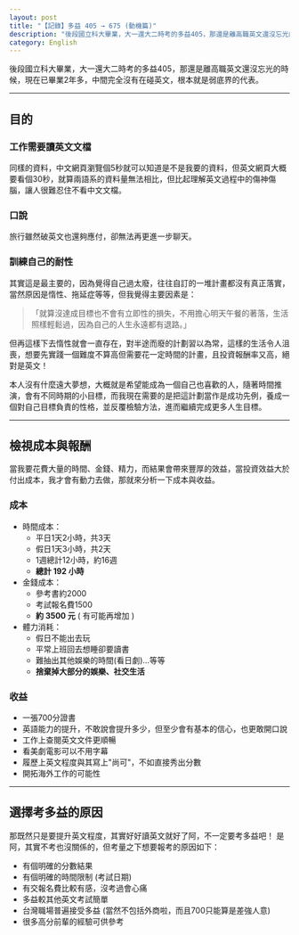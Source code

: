 ```yaml
---
layout: post
title: "【記錄】多益 405 → 675 (動機篇)"
description: "後段國立科大畢業，大一還大二時考的多益405，那還是離高職英文還沒忘光的時候，現在已畢業2年多，中間完全沒有在碰英文，根本就是弱底界的代表。"
category: English
---
```



後段國立科大畢業，大一還大二時考的多益405，那還是離高職英文還沒忘光的時候，現在已畢業2年多，中間完全沒有在碰英文，根本就是弱底界的代表。

---

## 目的

### 工作需要讀英文文檔

同樣的資料，中文網頁瀏覽個5秒就可以知道是不是我要的資料，但英文網頁大概要看個30秒，就算兩語系的資料量無法相比，但比起理解英文過程中的傷神傷腦，讓人很難忍住不看中文文檔。

### 口說

旅行雖然破英文也還夠應付，卻無法再更進一步聊天。

### 訓練自己的耐性

其實這是最主要的，因為覺得自己過太廢，往往自訂的一堆計畫都沒有真正落實，當然原因是惰性、拖延症等等，但我覺得主要因素是：  

> 「就算沒達成目標也不會有立即性的損失，不用擔心明天午餐的著落，生活照樣輕鬆過，因為自己的人生永遠都有退路。」

但再這樣下去惰性就會一直存在，對半途而廢的計劃習以為常，這樣的生活令人沮喪，想要先實踐一個難度不算高但需要花一定時間的計畫，且投資報酬率又高，絕對是英文！  

本人沒有什麼遠大夢想，大概就是希望能成為一個自己也喜歡的人，隨著時間推演，會有不同時期的小目標，而我現在需要的是把這計劃當作是成功先例，養成一個對自己目標負責的性格，並反覆檢驗方法，進而繼續完成更多人生目標。

---

## 檢視成本與報酬

 當我要花費大量的時間、金錢、精力，而結果會帶來豐厚的效益，當投資效益大於付出成本，我才會有動力去做，那就來分析一下成本與收益。

### 成本
- 時間成本：
    - 平日1天2小時，共3天
    - 假日1天3小時，共2天
    - 1週總計12小時，約16週 
    - **總計 192 小時**
- 金錢成本：
    - 參考書約2000
    - 考試報名費1500 
    - **約 3500 元** ( 有可能再增加 )
- 體力消耗：
    - 假日不能出去玩
    - 平常上班回去想睡卻要讀書
    - 難抽出其他娛樂的時間(看日劇)...等等 
    - **捨棄掉大部分的娛樂、社交生活**

### 收益
-  一張700分證書
-  英語能力的提升，不敢說會提升多少，但至少會有基本的信心，也更敢開口說
-  工作上查閱英文文件更順暢
-  看美劇電影可以不用字幕
-  履歷上英文程度與其寫上"尚可"，不如直接秀出分數
-  開拓海外工作的可能性

---

## 選擇考多益的原因

 那既然只是要提升英文程度，其實好好讀英文就好了阿，不一定要考多益吧！
 是阿，其實不考也沒關係的，但考量之下想要報考的原因如下：

-  有個明確的分數結果
-  有個明確的時間限制 (考試日期)
-  有交報名費比較有感，沒考過會心痛
-  多益較其他英文考試簡單
-  台灣職場普遍接受多益 (當然不包括外商啦，而且700只能算是差強人意)
-  很多高分前輩的經驗可供參考
